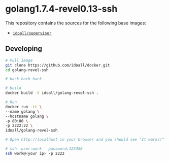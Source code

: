 
golang1.7.4-revel0.13-ssh
=============


This repository contains the sources for the following base images:
- [`idoall/supervisor`](https://hub.docker.com/r/idoall/supervisor/)



## Developing

```bash
# Pull image
git clone https://github.com/idoall/docker.git
cd golang-revel-ssh

# hack hack hack

# build
docker build -t idoall/golang-revel-ssh .

# Run
docker run -it \
--name golang \
--hostname golang \
-p 80:80 \
-p 2222:22 \
idoall/golang-revel-ssh

# Open http://localhost in your browser and you should see "It works!"

# ssh  user:work   password:123456
ssh work@<your ip> -p 2222
```
